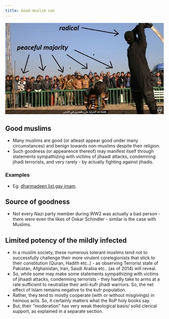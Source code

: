 ```yaml
---
title: Good-muslim con
---
```


[![](../../../../images/islamic-public-execution.jpg)](../../../../images/islamic-public-execution.jpg)

## Good muslims

- Many muslims are good (or atleast appear good under many circumstances) and benign towards non-muslims despite their religion.
- Such goodness (or appearence thereof) may manifest itself through statements sympathizing with victims of jihaadi attacks, condemning jihadi terrorists, and very rarely - by actually fighting against jihadis.

### Examples

- Eg: [dharmadeen list](http://dharmadeen.com/),[gay imam](http://www.spiegel.de/international/world/gay-muslim-imam-brings-message-of-tolerance-to-europe-a-985863.html#spRedirectedFrom=www&referrrer=http://t.co/EC09h1pcc4).

## Source of goodness

- Not every Nazi party member during WW2 was actually a bad person - there were even the likes of Oskar Schindler - similar is the case with Muslims.

## Limited potency of the mildly infected

- In a muslim society, these numerous tolerant muslims tend not to successfully challenge their more virulent corelegionists that stick to their constitution (Quran, Hadith etc..) - as observing Terrorist state of Pakistan, Afghanistan, Iran, Saudi Arabia etc.. (as of 2014) will reveal.
- So, while some may make some statements sympathizing with victims of jihaadi attacks, condemning terrorists - they hardly take to arms at a rate sufficient to neutralize their anti-kufr jihadi warriors. So, the net effect of Islam remains negative to the kufr population.
- Rather, they tend to mostly cooperate (with or without misgivings) in heinous acts. So, it certainly matters what the RoP holy books say.
- But, their "moderation" has very weak theological basis/ solid clerical support, as explained in a separate section.
